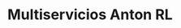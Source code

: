 ---
title: "Multiservicios Anton RL"
url: /puerto-la-cruz/multiservicios-anton-rl/
shop: Autowerkstatt
---